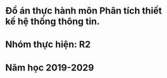 # Đồ án thực hành môn Phân tích thiết kế hệ thống thông tin.
# Nhóm thực hiện: R2
# Năm học 2019-2029
